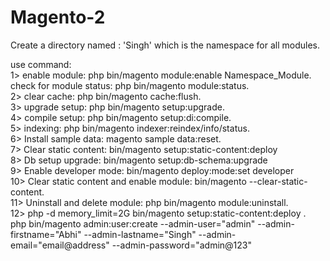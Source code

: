 # Magento-2
Create a directory named : 'Singh'  which is the namespace for all modules.

use command: <br/>
1> enable module: php bin/magento module:enable Namespace_Module. <br/>
check for module status: php bin/magento module:status.<br/>
2> clear cache:  php bin/magento cache:flush. <br/>
3> upgrade setup: php bin/magento setup:upgrade. <br/>
4> compile setup: php bin/magento setup:di:compile. <br/>
5> indexing: php bin/magento indexer:reindex/info/status. <br/>
6> Install sample data: magento sample data:reset. <br/>
7> Clear static content: bin/magento setup:static-content:deploy <br/>
8> Db setup upgrade: bin/magento setup:db-schema:upgrade <br/>
9> Enable developer mode: bin/magento deploy:mode:set developer<br/>
10> Clear static content and enable module: bin/magento --clear-static-content.<br/>
11> Uninstall and delete module: php bin/magento module:uninstall.<br/>
12> php -d memory_limit=2G bin/magento setup:static-content:deploy .<br/>
php bin/magento admin:user:create --admin-user="admin" --admin-firstname="Abhi" --admin-lastname="Singh" --admin-email="email@address" --admin-password="admin@123"
